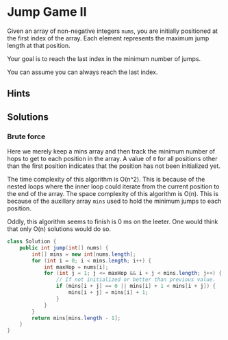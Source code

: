 # Jump Game II

Given an array of non-negative integers `nums`, you are initially positioned
at the first index of the array. Each element represents the maximum jump
length at that position.

Your goal is to reach the last index in the minimum number of jumps.

You can assume you can always reach the last index.

## Hints

## Solutions

### Brute force

Here we merely keep a mins array and then track the minimum number of hops
to get to each position in the array. A value of `0` for all positions other
than the first position indicates that the position has not been initialized
yet.

The time complexity of this algorithm is O(n^2). This is because of the nested
loops where the inner loop could iterate from the current position to the end
of the array. The space complexity of this algorithm is O(n). This is because
of the auxillary array `mins` used to hold the minimum jumps to each position.

Oddly, this algorithm seems to finish is 0 ms on the leeter. One would think
that only O(n) solutions would do so.

```java
class Solution {
    public int jump(int[] nums) {
        int[] mins = new int[nums.length];
        for (int i = 0; i < mins.length; i++) {
            int maxHop = nums[i];
            for (int j = 1; j <= maxHop && i + j < mins.length; j++) {
                // If not initialized or better than previous value.
                if (mins[i + j] == 0 || mins[i] + 1 < mins[i + j]) {
                    mins[i + j] = mins[i] + 1;
                }
            }
        }
        return mins[mins.length - 1];
    }
}
```
